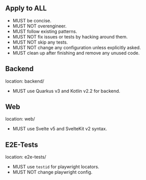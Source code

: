 ## Apply to ALL
- MUST be concise.
- MUST NOT overengineer.
- MUST follow existing patterns.
- MUST NOT fix issues or tests by hacking around them.
- MUST NOT skip any tests.
- MUST NOT change any configuration unless explicitly asked.
- MUST clean up after finishing and remove any unused code.

## Backend
location: backend/
- MUST use Quarkus v3 and Kotlin v2.2 for backend.

## Web
location: web/
- MUST use Svelte v5 and SvelteKit v2 syntax.

## E2E-Tests
location: e2e-tests/
- MUST use `testid` for playwright locators.
- MUST NOT change playwright config.